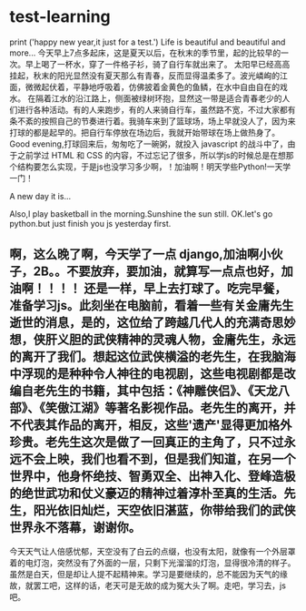 # test-learning
print ('happy new year,it just for a test.')
Life is beautiful and beautiful and more...
今天早上7点多起床，这是夏天以后，在秋末的季节里，起的比较早的一次。早上喝了一杯水，穿了一件格子衫，骑了自行车就出来了。
太阳早已经高高挂起，秋末的阳光显然没有夏天那么有青春，反而显得温柔多了。波光嶙峋的江面，微微起伏着，平静地呼吸着，仿佛披着金黄色的鱼鳞，在水中自由自在的戏水。
在隔着江水的沿江路上，侧面被绿树环抱，显然这一带是适合青春老少的人们进行各种活动。有的人来跑步，有的人来骑自行车，虽然路不宽，不过大家都有条不紊的按照自己的节奏进行着。我骑车来到了篮球场，场上早就没人了，因为来打球的都是起早的。把自行车停放在场边后，我就开始带球在场上做热身了。
Good evening,打球回来后，匆匆吃了一碗粥，就投入 javascript 的战斗中了，由于之前学过 HTML 和 CSS 的内容，不过忘记了很多，所以学js的时候总是在想那个结构要怎么实现，于是js也没学习多少啊，！加油啊！明天学些Python!一天学一门！

A new day it is...

Also,I play basketball in the morning.Sunshine the sun still.
OK.let's go python.but just finish you js yesterday first.

啊，这么晚了啊，今天学了一点 django,加油啊小伙子，2B。。不要放弃，要加油，就算写一点点也好，加油啊！！！！
还是一样，早上去打球了。吃完早餐，准备学习js。此刻坐在电脑前，看着一些有关金庸先生逝世的消息，是的，这位给了跨越几代人的充满奇思妙想，侠肝义胆的武侠精神的灵魂人物，金庸先生，永远的离开了我们。想起这位武侠横溢的老先生，在我脑海中浮现的是种种令人神往的电视剧，这些电视剧都是改编自老先生的书籍，其中包括：《神雕侠侣》、《天龙八部》、《笑傲江湖》等著名影视作品。老先生的离开，并不代表其作品的离开，相反，这些'遗产'显得更加格外珍贵。老先生这次是做了一回真正的主角了，只不过永远不会上映，我们也看不到，但是我们知道，在另一个世界中，他身怀绝技、智勇双全、出神入化、登峰造极的绝世武功和仗义豪迈的精神过着淳朴至真的生活。先生，阳光依旧灿烂，天空依旧湛蓝，你带给我们的武侠世界永不落幕，谢谢你。
-----

今天天气让人倍感忧郁，天空没有了白云的点缀，也没有太阳，就像有一个外层罩着的电灯泡，突然没有了外面的一层，只剩下光溜溜的灯泡，显得很冷清的样子。虽然是白天，但是却让人提不起精神来。学习是要继续的，总不能因为天气的缘故，就罢工吧，这样的话，老天可是无故的成为冤大头了啊。走吧，学习去，js吧。

